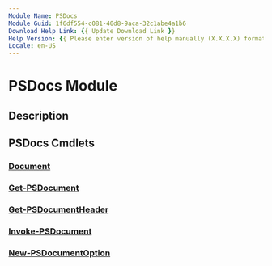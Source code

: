 ```yaml
---
Module Name: PSDocs
Module Guid: 1f6df554-c081-40d8-9aca-32c1abe4a1b6
Download Help Link: {{ Update Download Link }}
Help Version: {{ Please enter version of help manually (X.X.X.X) format }}
Locale: en-US
---
```


# PSDocs Module
## Description


## PSDocs Cmdlets
### [Document](Document.md)


### [Get-PSDocument](Get-PSDocument.md)


### [Get-PSDocumentHeader](Get-PSDocumentHeader.md)


### [Invoke-PSDocument](Invoke-PSDocument.md)


### [New-PSDocumentOption](New-PSDocumentOption.md)


